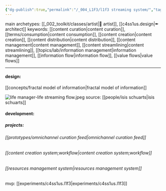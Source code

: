 ```yaml
---
{"dg-publish":true,"permalink":"/_004_L1F3/l1f3 streaming system/","tags":["project","🌱","l1f3"],"created":"2022-02-05T11:38:47.503-03:00","updated":"2024-06-17T20:51:38.163-03:00"}
---
```


main archetypes: [[_002_toolkit/classes/artist\|🎨 artist]], [[c4ss1us.design\|✒ architect]]
keywords: [[content curation\|content curation]], [[terms/consumption\|content consumption]], [[content creation\|content creation]], [[content distribution\|content distribution]], [[content management\|content management]], [[content streamlining\|content streamlining]], [[topics/lab/information management\|information management]], [[information flow\|information flow]], [[value flows\|value flows]]

---

#### design:

[[concepts/fractal model of information\|fractal model of information]]


![life manager-life streaming flow.jpeg](/img/user/images/models%20&%20frameworks/life%20manager-life%20streaming%20flow.jpeg)
source: [[people/ísis schuarts\|ísis schuarts]]

#### development:



##### projects:

###### [[prototypes/omnichannel curation feed\|omnichannel curation feed]]

###### [[content creation system;workflow\|content creation system;workflow]]

###### [[resources management system\|resources management system]]

mvp: [[experiments/c4ss1us.l1f3\|experiments/c4ss1us.l1f3]]